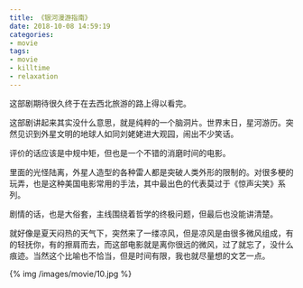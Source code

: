 ```yaml
---
title: 《银河漫游指南》
date: 2018-10-08 14:59:19
categories:
- movie
tags:
- movie
- killtime
- relaxation
---
```

这部剧期待很久终于在去西北旅游的路上得以看完。

<!-- more -->

这部剧讲起来其实没什么意思，就是纯粹的一个脑洞片。世界末日，星河游历。突然见识到外星文明的地球人如同刘姥姥进大观园，闹出不少笑话。


评价的话应该是中规中矩，但也是一个不错的消磨时间的电影。

里面的光怪陆离，外星人造型的各种雷人都是突破人类外形的限制的。对很多梗的玩弄，也是这种美国电影常用的手法，其中最出色的代表莫过于《惊声尖笑》系列。

剧情的话，也是大俗套，主线围绕着哲学的终极问题，但最后也没能讲清楚。

就好像是夏天闷热的天气下，突然来了一缕凉风，但是凉风是由很多微风组成，有的轻抚你，有的擦肩而去，而这部电影就是离你很远的微风，过了就忘了，没什么痕迹。当然这个比喻也不恰当，但是时间有限，我也就尽量想的文艺一点。

{% img /images/movie/10.jpg %}

